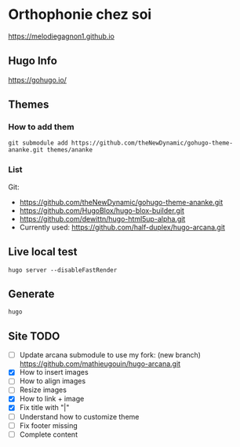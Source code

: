 # Orthophonie chez soi

<https://melodiegagnon1.github.io>

## Hugo Info

<https://gohugo.io/>

## Themes

### How to add them

`git submodule add https://github.com/theNewDynamic/gohugo-theme-ananke.git themes/ananke`

### List

Git:

* <https://github.com/theNewDynamic/gohugo-theme-ananke.git>
* <https://github.com/HugoBlox/hugo-blox-builder.git>
* <https://github.com/dewittn/hugo-html5up-alpha.git>
* Currently used: <https://github.com/half-duplex/hugo-arcana.git>

## Live local test

`hugo server --disableFastRender`

## Generate

`hugo`

## Site TODO

* [ ] Update arcana submodule to use my fork: (new branch) <https://github.com/mathieugouin/hugo-arcana.git>
* [x] How to insert images
* [ ] How to align images
* [ ] Resize images
* [x] How to link + image
* [x] Fix title with "|"
* [ ] Understand how to customize theme
* [ ] Fix footer missing
* [ ] Complete content
